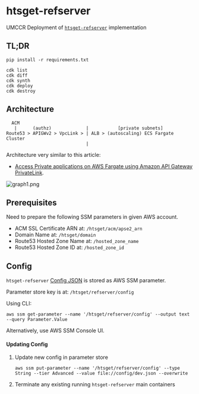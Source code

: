 # htsget-refserver 

UMCCR Deployment of [`htsget-refserver`](https://github.com/ga4gh/htsget-refserver) implementation

## TL;DR

```
pip install -r requirements.txt

cdk list
cdk diff
cdk synth
cdk deploy
cdk destroy
```

## Architecture
```
  ACM
   |      (authz)             |           [private subnets]
Route53 > APIGWv2 > VpcLink > | ALB > (autoscaling) ECS Fargate Cluster
                              |
```

Architecture very similar to this article:
- [Access Private applications on AWS Fargate using Amazon API Gateway PrivateLink](https://aws.amazon.com/blogs/compute/access-private-applications-on-aws-fargate-using-amazon-api-gateway-privatelink/).

![graph1.png](https://d2908q01vomqb2.cloudfront.net/1b6453892473a467d07372d45eb05abc2031647a/2019/06/17/graph1.png)

## Prerequisites

Need to prepare the following SSM parameters in given AWS account.

- ACM SSL Certificate ARN at: `/htsget/acm/apse2_arn`
- Domain Name at: `/htsget/domain`
- Route53 Hosted Zone Name at: `/hosted_zone_name`
- Route53 Hosted Zone ID at: `/hosted_zone_id`

## Config

`htsget-refserver` [Config JSON](https://github.com/ga4gh/htsget-refserver#configuration) is stored as AWS SSM parameter.

Parameter store key is at: `/htsget/refserver/config`

Using CLI:
```
aws ssm get-parameter --name '/htsget/refserver/config' --output text --query Parameter.Value
```

Alternatively, use AWS SSM Console UI.

#### Updating Config

1. Update new config in parameter store
    ```
    aws ssm put-parameter --name '/htsget/refserver/config' --type String --tier Advanced --value file://config/dev.json --overwrite
    ```
2. Terminate any existing running `htsget-refserver` main containers
